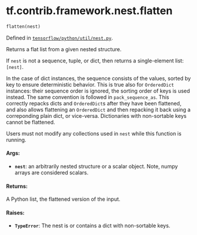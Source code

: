 <div itemscope itemtype="http://developers.google.com/ReferenceObject">
<meta itemprop="name" content="tf.contrib.framework.nest.flatten" />
</div>

# tf.contrib.framework.nest.flatten

``` python
flatten(nest)
```



Defined in [`tensorflow/python/util/nest.py`](https://www.tensorflow.org/code/tensorflow/python/util/nest.py).

Returns a flat list from a given nested structure.

If `nest` is not a sequence, tuple, or dict, then returns a single-element
list: `[nest]`.

In the case of dict instances, the sequence consists of the values, sorted by
key to ensure deterministic behavior. This is true also for `OrderedDict`
instances: their sequence order is ignored, the sorting order of keys is
used instead. The same convention is followed in `pack_sequence_as`. This
correctly repacks dicts and `OrderedDict`s after they have been flattened,
and also allows flattening an `OrderedDict` and then repacking it back using
a correponding plain dict, or vice-versa.
Dictionaries with non-sortable keys cannot be flattened.

Users must not modify any collections used in `nest` while this function is
running.

#### Args:

* <b>`nest`</b>: an arbitrarily nested structure or a scalar object. Note, numpy
      arrays are considered scalars.


#### Returns:

A Python list, the flattened version of the input.


#### Raises:

* <b>`TypeError`</b>: The nest is or contains a dict with non-sortable keys.